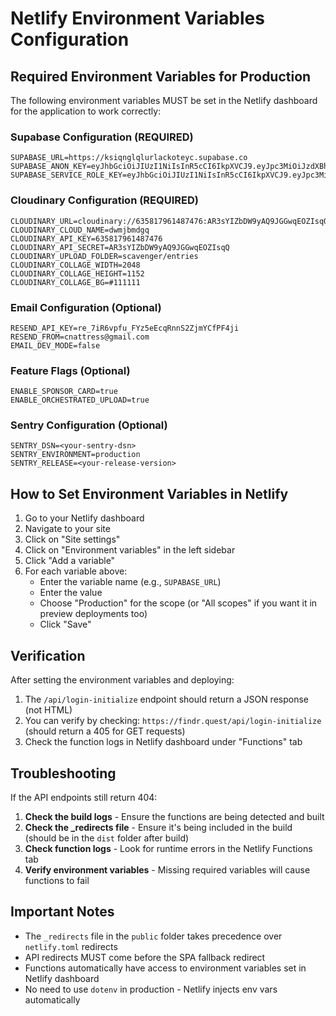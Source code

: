 # Netlify Environment Variables Configuration

## Required Environment Variables for Production

The following environment variables MUST be set in the Netlify dashboard for the application to work correctly:

### Supabase Configuration (REQUIRED)
```
SUPABASE_URL=https://ksiqnglqlurlackoteyc.supabase.co
SUPABASE_ANON_KEY=eyJhbGciOiJIUzI1NiIsInR5cCI6IkpXVCJ9.eyJpc3MiOiJzdXBhYmFzZSIsInJlZiI6ImtzaXFuZ2xxbHVybGFja290ZXljIiwicm9sZSI6ImFub24iLCJpYXQiOjE3NTg2NjAxODcsImV4cCI6MjA3NDIzNjE4N30.ntdKKD1TkeeC0giJykw15bh5tR_dHMb9ZCNfL9rjGkc
SUPABASE_SERVICE_ROLE_KEY=eyJhbGciOiJIUzI1NiIsInR5cCI6IkpXVCJ9.eyJpc3MiOiJzdXBhYmFzZSIsInJlZiI6ImtzaXFuZ2xxbHVybGFja290ZXljIiwicm9sZSI6InNlcnZpY2Vfcm9sZSIsImlhdCI6MTc1ODY2MDE4NywiZXhwIjoyMDc0MjM2MTg3fQ.jtiLrW4zLHm2DjorFCw7w4GzJXYo9U5JurJfdiG2d9g
```

### Cloudinary Configuration (REQUIRED)
```
CLOUDINARY_URL=cloudinary://635817961487476:AR3sYIZbDW9yAQ9JGGwqEOZIsqQ@dwmjbmdgq
CLOUDINARY_CLOUD_NAME=dwmjbmdgq
CLOUDINARY_API_KEY=635817961487476
CLOUDINARY_API_SECRET=AR3sYIZbDW9yAQ9JGGwqEOZIsqQ
CLOUDINARY_UPLOAD_FOLDER=scavenger/entries
CLOUDINARY_COLLAGE_WIDTH=2048
CLOUDINARY_COLLAGE_HEIGHT=1152
CLOUDINARY_COLLAGE_BG=#111111
```

### Email Configuration (Optional)
```
RESEND_API_KEY=re_7iR6vpfu_FYz5eEcqRnnS2ZjmYCfPF4ji
RESEND_FROM=cnattress@gmail.com
EMAIL_DEV_MODE=false
```

### Feature Flags (Optional)
```
ENABLE_SPONSOR_CARD=true
ENABLE_ORCHESTRATED_UPLOAD=true
```

### Sentry Configuration (Optional)
```
SENTRY_DSN=<your-sentry-dsn>
SENTRY_ENVIRONMENT=production
SENTRY_RELEASE=<your-release-version>
```

## How to Set Environment Variables in Netlify

1. Go to your Netlify dashboard
2. Navigate to your site
3. Click on "Site settings"
4. Click on "Environment variables" in the left sidebar
5. Click "Add a variable"
6. For each variable above:
   - Enter the variable name (e.g., `SUPABASE_URL`)
   - Enter the value
   - Choose "Production" for the scope (or "All scopes" if you want it in preview deployments too)
   - Click "Save"

## Verification

After setting the environment variables and deploying:

1. The `/api/login-initialize` endpoint should return a JSON response (not HTML)
2. You can verify by checking: `https://findr.quest/api/login-initialize` (should return a 405 for GET requests)
3. Check the function logs in Netlify dashboard under "Functions" tab

## Troubleshooting

If the API endpoints still return 404:

1. **Check the build logs** - Ensure the functions are being detected and built
2. **Check the _redirects file** - Ensure it's being included in the build (should be in the `dist` folder after build)
3. **Check function logs** - Look for runtime errors in the Netlify Functions tab
4. **Verify environment variables** - Missing required variables will cause functions to fail

## Important Notes

- The `_redirects` file in the `public` folder takes precedence over `netlify.toml` redirects
- API redirects MUST come before the SPA fallback redirect
- Functions automatically have access to environment variables set in Netlify dashboard
- No need to use `dotenv` in production - Netlify injects env vars automatically